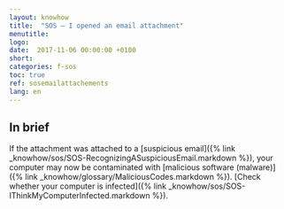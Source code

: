 ```yaml
---
layout: knowhow
title:  "SOS – I opened an email attachment"
menutitle:
logo:
date:  2017-11-06 00:00:00 +0100
short:
categories: f-sos
toc: true
ref: sosemailattachements
lang: en
---
```


## In brief

If the attachment was attached to a [suspicious email]({% link _knowhow/sos/SOS-RecognizingASuspiciousEmail.markdown %}), your computer may now be contaminated with [malicious software (malware)]({% link _knowhow/glossary/MaliciousCodes.markdown %}). [Check whether your computer is infected]({% link _knowhow/sos/SOS-IThinkMyComputerInfected.markdown %}).
